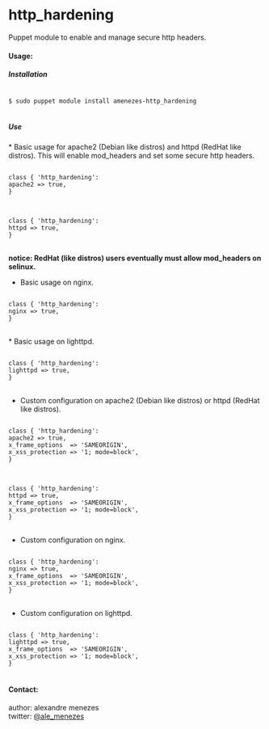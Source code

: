 # http_hardening
Puppet module to enable and manage secure http headers.

<h4>Usage:</h4>
<h5>Installation</h5>
<pre>
<code>
$ sudo puppet module install amenezes-http_hardening
</code>
</pre>
<h5>Use</h5>
* Basic usage for apache2 (Debian like distros) and
  httpd (RedHat like distros).
  This will enable mod_headers and set some secure http headers.
<pre>
<code>
class { 'http_hardening':
apache2 => true,
}
</code>
</pre>
<pre>
<code>
class { 'http_hardening':
httpd => true,
}
</code>
</pre>
<strong>notice: RedHat (like distros) users eventually
must allow mod_headers on selinux.</strong>

* Basic usage on nginx.
<pre>
<code>
class { 'http_hardening':
nginx => true,
}
</code>
</pre>

</pre>
* Basic usage on lighttpd.
<pre>
<code>
class { 'http_hardening':
lighttpd => true,
}
</code>
</pre>

* Custom configuration on apache2 (Debian like distros)
  or httpd (RedHat like distros).
<pre>
<code>
class { 'http_hardening':
apache2 => true,
x_frame_options  => 'SAMEORIGIN',
x_xss_protection => '1; mode=block',
}
</code>
</pre>
<pre>
<code>
class { 'http_hardening':
httpd => true,
x_frame_options  => 'SAMEORIGIN',
x_xss_protection => '1; mode=block',
}
</code>
</pre>

* Custom configuration on nginx.
<pre>
<code>
class { 'http_hardening':
nginx => true,
x_frame_options  => 'SAMEORIGIN',
x_xss_protection => '1; mode=block',
}
</code>
</pre>

* Custom configuration on lighttpd.
<pre>
<code>
class { 'http_hardening':
lighttpd => true,
x_frame_options  => 'SAMEORIGIN',
x_xss_protection => '1; mode=block',
}
</code>
</pre>

<h4>Contact:</h4>
author: alexandre menezes</br>
twitter: <a href="https://www.twitter.com/ale_menezes">@ale_menezes</a>
